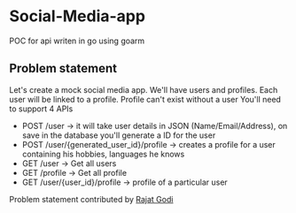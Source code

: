 # Social-Media-app
POC for api writen in go using goarm



## Problem statement
Let's create a mock social media app. We'll have users and profiles. Each user will be linked to a profile. Profile can't exist without a user
You'll need to support 4 APIs

* POST /user -> it will take user details in JSON (Name/Email/Address), on save in the database you'll generate a ID for the user
* POST /user/{generated_user_id}/profile -> creates a profile for a user containing his hobbies, languages he knows
* GET /user -> Get all users
* GET /profile -> Get all profile
* GET /user/{user_id}/profile -> profile of a particular user

Problem statement contributed by [Rajat Godi](https://github.com/rajat-godi)
